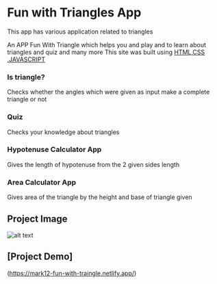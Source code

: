



# Fun with Triangles App

This app has various application related to triangles 

An APP Fun With Triangle which helps you and play and to learn about triangles and quiz and many more 
This site was built using [HTML,CSS ,JAVASCRIPT]()

### Is triangle?
Checks whether the angles which were given as input make a complete triangle or not

### Quiz
Checks your knowledge about triangles

### Hypotenuse Calculator App
Gives the length of hypotenuse from the 2 given sides length 


### Area Calculator App
Gives area of the triangle by the height and base of triangle given

## Project Image
![alt text](https://user-images.githubusercontent.com/106140073/194103533-e80d2441-7b42-4081-b834-49d236526c26.png)

## [Project Demo]
(https://mark12-fun-with-traingle.netlify.app/)

